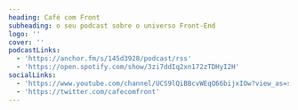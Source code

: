 ```yaml
---
heading: Café com Front
subheading: o seu podcast sobre o universo Front-End
logo: ''
cover: ''
podcastLinks:
  - 'https://anchor.fm/s/145d3928/podcast/rss'
  - 'https://open.spotify.com/show/3zi7ddIq2xn172zTDHyI2H'
socialLinks:
  - 'https://www.youtube.com/channel/UCS9lQiBBcvWEqQ66bijxIOw?view_as=subscriber'
  - 'https://twitter.com/cafecomfront'
---
```

